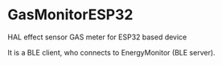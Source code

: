 # GasMonitorESP32
HAL effect sensor GAS meter for  ESP32 based device

It is a BLE client, who connects to EnergyMonitor (BLE server).
